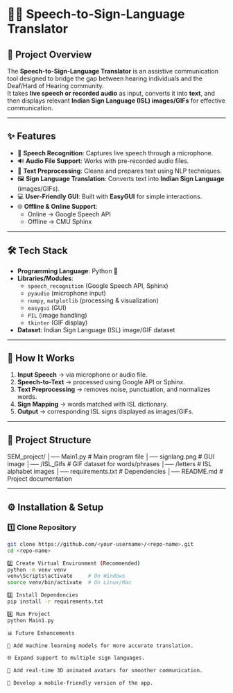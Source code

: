 # 🧏‍♂️ Speech-to-Sign-Language Translator

## 📌 Project Overview
The **Speech-to-Sign-Language Translator** is an assistive communication tool designed to bridge the gap between hearing individuals and the Deaf/Hard of Hearing community.  
It takes **live speech or recorded audio** as input, converts it into **text**, and then displays relevant **Indian Sign Language (ISL) images/GIFs** for effective communication.

---

## ✨ Features
- 🎤 **Speech Recognition**: Captures live speech through a microphone.  
- 🔊 **Audio File Support**: Works with pre-recorded audio files.  
- 📝 **Text Preprocessing**: Cleans and prepares text using NLP techniques.  
- 🖼 **Sign Language Translation**: Converts text into **Indian Sign Language** (images/GIFs).  
- 💻 **User-Friendly GUI**: Built with **EasyGUI** for simple interactions.  
- 🌐 **Offline & Online Support**:  
  - Online → Google Speech API  
  - Offline → CMU Sphinx  

---

## 🛠️ Tech Stack
- **Programming Language**: Python 🐍  
- **Libraries/Modules**:  
  - `speech_recognition` (Google Speech API, Sphinx)  
  - `pyaudio` (microphone input)  
  - `numpy`, `matplotlib` (processing & visualization)  
  - `easygui` (GUI)  
  - `PIL` (image handling)  
  - `tkinter` (GIF display)  
- **Dataset**: Indian Sign Language (ISL) image/GIF dataset  

---

## 🚀 How It Works
1. **Input Speech** → via microphone or audio file.  
2. **Speech-to-Text** → processed using Google API or Sphinx.  
3. **Text Preprocessing** → removes noise, punctuation, and normalizes words.  
4. **Sign Mapping** → words matched with ISL dictionary.  
5. **Output** → corresponding ISL signs displayed as images/GIFs.  

---

## 📂 Project Structure
SEM_project/
│── Main1.py # Main program file
│── signlang.png # GUI image
│── /ISL_Gifs # GIF dataset for words/phrases
│── /letters # ISL alphabet images
│── requirements.txt # Dependencies
│── README.md # Project documentation

---

## ⚙️ Installation & Setup

### 1️⃣ Clone Repository
```bash
git clone https://github.com/<your-username>/<repo-name>.git
cd <repo-name>

2️⃣ Create Virtual Environment (Recommended)
python -m venv venv
venv\Scripts\activate     # On Windows
source venv/bin/activate  # On Linux/Mac

3️⃣ Install Dependencies
pip install -r requirements.txt

4️⃣ Run Project
python Main1.py

📊 Future Enhancements

🤖 Add machine learning models for more accurate translation.

🌐 Expand support to multiple sign languages.

🎥 Add real-time 3D animated avatars for smoother communication.

📱 Develop a mobile-friendly version of the app.